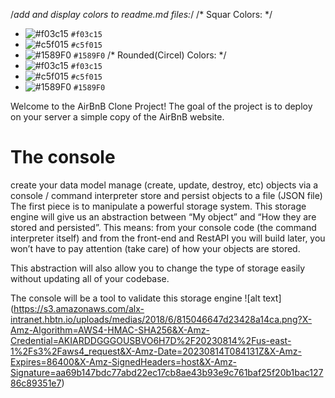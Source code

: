 /*add and display colors to readme.md files:*/
/* Squar Colors: */
- ![#f03c15](https://via.placeholder.com/15/f03c15/f03c15.png) `#f03c15`
- ![#c5f015](https://via.placeholder.com/15/c5f015/c5f015.png) `#c5f015`
- ![#1589F0](https://via.placeholder.com/15/1589F0/1589F0.png) `#1589F0`
/* Rounded(Circel) Colors: */
- ![#f03c15](https://www.iconsdb.com/icons/download/color/f03c15/circle-16.png) `#f03c15`
- ![#c5f015](https://www.iconsdb.com/icons/download/color/c5f015/circle-16.png) `#c5f015`
- ![#1589F0](https://www.iconsdb.com/icons/download/color/1589F0/circle-16.png) `#1589F0`

Welcome to the AirBnB Clone Project!
The goal of the project is to deploy on your server a simple copy of the AirBnB website.
# **The console**
create your data model
manage (create, update, destroy, etc) objects via a console / command interpreter
store and persist objects to a file (JSON file)
The first piece is to manipulate a powerful storage system. This storage engine will give us an abstraction between “My object” and “How they are stored and persisted”. This means: from your console code (the command interpreter itself) and from the front-end and RestAPI you will build later, you won’t have to pay attention (take care) of how your objects are stored.

This abstraction will also allow you to change the type of storage easily without updating all of your codebase.

The console will be a tool to validate this storage engine
![alt text]
(https://s3.amazonaws.com/alx-intranet.hbtn.io/uploads/medias/2018/6/815046647d23428a14ca.png?X-Amz-Algorithm=AWS4-HMAC-SHA256&X-Amz-Credential=AKIARDDGGGOUSBVO6H7D%2F20230814%2Fus-east-1%2Fs3%2Faws4_request&X-Amz-Date=20230814T084131Z&X-Amz-Expires=86400&X-Amz-SignedHeaders=host&X-Amz-Signature=aa69b147bdc77abd22ec17cb8ae43b93e9c761baf25f20b1bac12786c89351e7)
